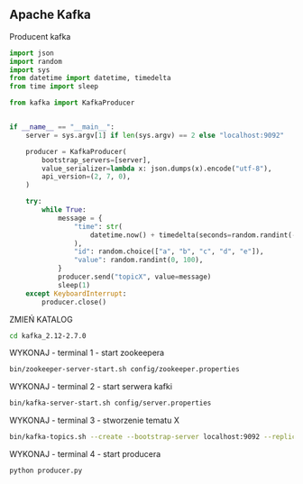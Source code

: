 
## Apache Kafka
Producent kafka
```python
import json
import random
import sys
from datetime import datetime, timedelta
from time import sleep

from kafka import KafkaProducer


if __name__ == "__main__":
    server = sys.argv[1] if len(sys.argv) == 2 else "localhost:9092"

    producer = KafkaProducer(
        bootstrap_servers=[server],
        value_serializer=lambda x: json.dumps(x).encode("utf-8"),
        api_version=(2, 7, 0),
    )

    try:
        while True:
            message = {
                "time": str(
                    datetime.now() + timedelta(seconds=random.randint(-15, 0))
                ),
                "id": random.choice(["a", "b", "c", "d", "e"]),
                "value": random.randint(0, 100),
            }
            producer.send("topicX", value=message)
            sleep(1)
    except KeyboardInterrupt:
        producer.close()
```


ZMIEŃ KATALOG
```bash
cd kafka_2.12-2.7.0
```

WYKONAJ - terminal 1 - start zookeepera
```bash
bin/zookeeper-server-start.sh config/zookeeper.properties
```

WYKONAJ - terminal 2 - start serwera kafki
```bash
bin/kafka-server-start.sh config/server.properties
```

WYKONAJ - terminal 3 - stworzenie tematu X
```bash
bin/kafka-topics.sh --create --bootstrap-server localhost:9092 --replication-factor 1 --partitions 1 --topic topicX

```

WYKONAJ - terminal 4 - start producera
```bash
python producer.py
```

